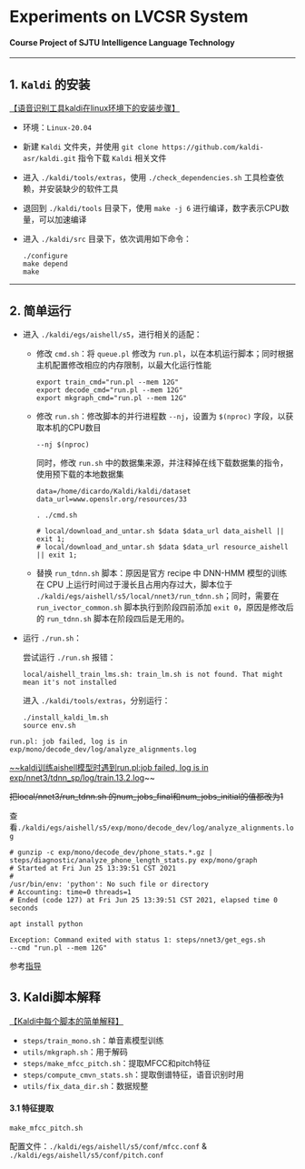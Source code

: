 # Experiments on LVCSR System 

#### Course Project of SJTU Intelligence Language Technology

--------





## 1. `Kaldi` 的安装

[【语音识别工具kaldi在linux环境下的安装步骤】](https://blog.csdn.net/qq_36511757/article/details/77920849)

- 环境：`Linux-20.04`

- 新建 `Kaldi` 文件夹，并使用 `git clone https://github.com/kaldi-asr/kaldi.git` 指令下载 `Kaldi` 相关文件

- 进入 `./kaldi/tools/extras`，使用 `./check_dependencies.sh` 工具检查依赖，并安装缺少的软件工具

- 退回到 `./kaldi/tools` 目录下，使用 `make -j 6` 进行编译，数字表示CPU数量，可以加速编译

- 进入 `./kaldi/src` 目录下，依次调用如下命令：

    ```shell
    ./configure
    make depend
    make
    ```

---------



## 2. 简单运行

- 进入 `./kaldi/egs/aishell/s5`，进行相关的适配：

    - 修改 `cmd.sh`：将 `queue.pl` 修改为 `run.pl`，以在本机运行脚本；同时根据主机配置修改相应的内存限制，以最大化运行性能

        ```shell
        export train_cmd="run.pl --mem 12G"
        export decode_cmd="run.pl --mem 12G"
        export mkgraph_cmd="run.pl --mem 12G"
        ```

    - 修改 `run.sh`：修改脚本的并行进程数 `--nj`，设置为 `$(nproc)` 字段，以获取本机的CPU数目

        ```shell
        --nj $(nproc)
        ```

        同时，修改 `run.sh` 中的数据集来源，并注释掉在线下载数据集的指令，使用预下载的本地数据集

        ```shell
        data=/home/dicardo/Kaldi/kaldi/dataset
        data_url=www.openslr.org/resources/33
        
        . ./cmd.sh
        
        # local/download_and_untar.sh $data $data_url data_aishell || exit 1;
        # local/download_and_untar.sh $data $data_url resource_aishell || exit 1;
        ```

    - 替换 `run_tdnn.sh` 脚本：原因是官方 recipe 中 DNN-HMM 模型的训练 在 CPU 上运行时间过于漫长且占用内存过大，脚本位于 `./kaldi/egs/aishell/s5/local/nnet3/run_tdnn.sh`；同时，需要在 `run_ivector_common.sh` 脚本执行到阶段四前添加 `exit 0`，原因是修改后的 `run_tdnn.sh` 脚本在阶段四后是无用的。

- 运行 `./run.sh`：

    尝试运行 `./run.sh` 报错：

    ```
    local/aishell_train_lms.sh: train_lm.sh is not found. That might mean it's not installed
    ```

    进入 `./kaldi/tools/extras`，分别运行：

    ```shell
    ./install_kaldi_lm.sh
    source env.sh
    ```









```
run.pl: job failed, log is in exp/mono/decode_dev/log/analyze_alignments.log
```

[~~kaldi训练aishell模型时遇到run.pl:job failed, log is in exp/nnet3/tdnn_sp/log/train.13.2.log](https://blog.csdn.net/qq_40212975/article/details/105485313)~~

~~把local/nnet3/run_tdnn.sh 的num_jobs_final和num_jobs_initial的值都改为1~~

查看`./kaldi/egs/aishell/s5/exp/mono/decode_dev/log/analyze_alignments.log`

```shell
# gunzip -c exp/mono/decode_dev/phone_stats.*.gz | steps/diagnostic/analyze_phone_length_stats.py exp/mono/graph 
# Started at Fri Jun 25 13:39:51 CST 2021
#
/usr/bin/env: 'python': No such file or directory
# Accounting: time=0 threads=1
# Ended (code 127) at Fri Jun 25 13:39:51 CST 2021, elapsed time 0 seconds
```

`apt install python`



```
Exception: Command exited with status 1: steps/nnet3/get_egs.sh                  --cmd "run.pl --mem 12G"
```

参考[指导](https://docs.qq.com/doc/DR2JVeXlXZ3BLQXhP)





## 3. Kaldi脚本解释

[【Kaldi中每个脚本的简单解释】](http://blog.360converter.com/archives/11621)

- `steps/train_mono.sh`：单音素模型训练
- `utils/mkgraph.sh`：用于解码
- `steps/make_mfcc_pitch.sh`：提取MFCC和pitch特征
- `steps/compute_cmvn_stats.sh`：提取倒谱特征，语音识别时用
- `utils/fix_data_dir.sh`：数据规整

#### 3.1 特征提取

`make_mfcc_pitch.sh`

配置文件：`./kaldi/egs/aishell/s5/conf/mfcc.conf` & `./kaldi/egs/aishell/s5/conf/pitch.conf`




